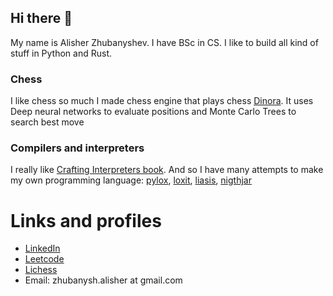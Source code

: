 ## Hi there 👋

My name is Alisher Zhubanyshev. I have BSc in CS. I like to build all kind of stuff in Python and Rust.

### Chess
I like chess so much I made chess engine that plays chess [Dinora](https://github.com/DinoraChess/dinora). It uses Deep neural networks to evaluate positions and Monte Carlo Trees to search best move

### Compilers and interpreters
I really like [Crafting Interpreters book](http://craftinginterpreters.com/). And so I have many attempts to make my own programming language: [pylox](https://github.com/Saegl/pylox), [loxit](https://github.com/Saegl/loxit), [liasis](https://github.com/Saegl/liasis), [nigthjar](https://github.com/Saegl/nightjar)

# Links and profiles
- [LinkedIn](https://www.linkedin.com/in/alisherzhubanysh/)
- [Leetcode](https://leetcode.com/AlisherZhubanyshev/)
- [Lichess](https://lichess.org/@/Saegl)
- Email: zhubanysh.alisher at gmail.com
